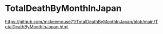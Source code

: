 # TotalDeathByMonthInJapan

https://github.com/mckeemouse71/TotalDeathByMonthInJapan/blob/main/TotalDeathByMonthInJapan.html
